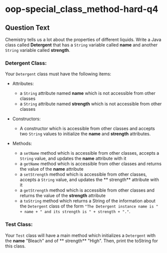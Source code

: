 # oop-special_class_method-hard-q4

## Question Text

Chemistry tells us a lot about the properties of different liquids. Write a Java class called **Detergent** that has a
`String` variable called **name** and another `String` variable called **strength**.

### Detergent Class:

Your `Detergent` class must have the following items:

- Attributes:
    - a `String` attribute named **name** which is not accessible from other classes
    - a `String` attribute named **strength** which is not accessible from other classes

- Constructors:
    - A constructor which is accessible from other classes and accepts two `String` values to initialize the
      **name** and **strength** attributes.

- Methods:
    - a `setName` method which is accessible from other classes, accepts a `String` value, and updates the **name**
      attribute with it
    - a `getName` method which is accessible from other classes and returns the value of the **name** attribute
    - a `setStrength` method which is accessible from other classes, accepts a `String` value, and updates the **
      strength** attribute with it
    - a `getStrength` method which is accessible from other classes and returns the value of the **strength** attribute
    - a `toString` method which returns a String of the information about the `Detergent` class of the form
      `"The Detergent instance name is " + name + " and its strength is " + strength + "."`.

### Test Class:

Your `Test` class will have a main method which initializes a `Detergent` with the **name** "Bleach" and of **
strength** "High". Then,
print the toString for this class.